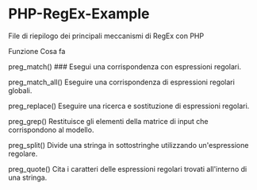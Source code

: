# PHP-RegEx-Example
File di riepilogo dei principali meccanismi di RegEx con PHP


<!-- METODI PREG DI PHP -->

Funzione	Cosa fa

preg_match() ###	Esegui una corrispondenza con espressioni regolari.

preg_match_all()	Eseguire una corrispondenza di espressioni regolari globali.

preg_replace()	Eseguire una ricerca e sostituzione di espressioni regolari.

preg_grep()	Restituisce gli elementi della matrice di input che corrispondono al modello.

preg_split()	Divide una stringa in sottostringhe utilizzando un'espressione regolare.

preg_quote()	Cita i caratteri delle espressioni regolari trovati all'interno di una stringa.


